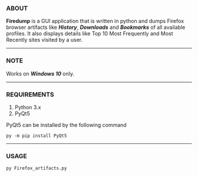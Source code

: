 ### **ABOUT**
**Firedump** is a GUI application that is written in python and dumps Firefox browser artifacts like ***History***, ***Downloads*** and ***Bookmarks*** of all available profiles. It also displays details like Top 10 Most Frequently and Most Recently sites visited by a user.

---
### **NOTE**
Works on ***Windows 10*** only.

---
### **REQUIREMENTS**
1. Python 3.x
2. PyQt5

PyQt5 can be installed by the following command

```
py -m pip install PyQt5
```
---
### **USAGE**
```
py Firefox_artifacts.py
```
